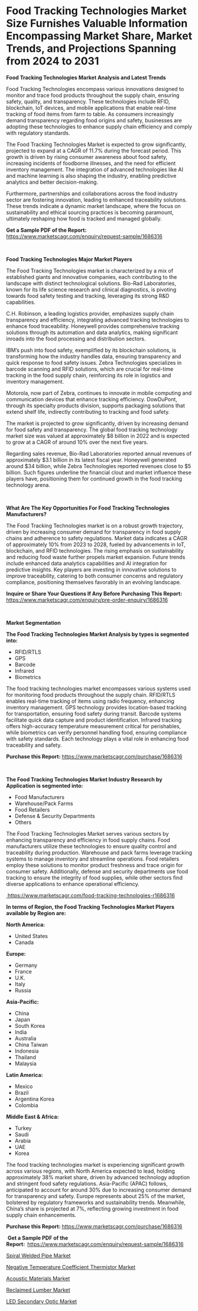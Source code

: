 <p><h1>Food Tracking Technologies Market Size Furnishes Valuable Information Encompassing Market Share, Market Trends, and Projections Spanning from 2024 to 2031</h1></p><p><strong>Food Tracking Technologies Market Analysis and Latest Trends</strong></p>
<p><p>Food Tracking Technologies encompass various innovations designed to monitor and trace food products throughout the supply chain, ensuring safety, quality, and transparency. These technologies include RFID, blockchain, IoT devices, and mobile applications that enable real-time tracking of food items from farm to table. As consumers increasingly demand transparency regarding food origins and safety, businesses are adopting these technologies to enhance supply chain efficiency and comply with regulatory standards.</p><p>The Food Tracking Technologies Market is expected to grow significantly, projected to expand at a CAGR of 11.7% during the forecast period. This growth is driven by rising consumer awareness about food safety, increasing incidents of foodborne illnesses, and the need for efficient inventory management. The integration of advanced technologies like AI and machine learning is also shaping the industry, enabling predictive analytics and better decision-making.</p><p>Furthermore, partnerships and collaborations across the food industry sector are fostering innovation, leading to enhanced traceability solutions. These trends indicate a dynamic market landscape, where the focus on sustainability and ethical sourcing practices is becoming paramount, ultimately reshaping how food is tracked and managed globally.</p></p>
<p><strong>Get a Sample PDF of the Report:&nbsp;</strong> <a href="https://www.marketscagr.com/enquiry/request-sample/1686316?utm_campaign=1326&utm_medium=2&utm_source=Github&utm_content=ia&utm_term=06102024&utm_id=food-tracking-technologies">https://www.marketscagr.com/enquiry/request-sample/1686316</a></p>
<p>&nbsp;</p>
<p><strong>Food Tracking Technologies Major Market Players</strong></p>
<p><p>The Food Tracking Technologies market is characterized by a mix of established giants and innovative companies, each contributing to the landscape with distinct technological solutions. Bio-Rad Laboratories, known for its life science research and clinical diagnostics, is pivoting towards food safety testing and tracking, leveraging its strong R&D capabilities.</p><p>C.H. Robinson, a leading logistics provider, emphasizes supply chain transparency and efficiency, integrating advanced tracking technologies to enhance food traceability. Honeywell provides comprehensive tracking solutions through its automation and data analytics, making significant inroads into the food processing and distribution sectors.</p><p>IBM’s push into food safety, exemplified by its blockchain solutions, is transforming how the industry handles data, ensuring transparency and quick response to food safety issues. Zebra Technologies specializes in barcode scanning and RFID solutions, which are crucial for real-time tracking in the food supply chain, reinforcing its role in logistics and inventory management.</p><p>Motorola, now part of Zebra, continues to innovate in mobile computing and communication devices that enhance tracking efficiency. DowDuPont, through its specialty products division, supports packaging solutions that extend shelf life, indirectly contributing to tracking and food safety.</p><p>The market is projected to grow significantly, driven by increasing demand for food safety and transparency. The global food tracking technology market size was valued at approximately $8 billion in 2022 and is expected to grow at a CAGR of around 10% over the next five years.</p><p>Regarding sales revenue, Bio-Rad Laboratories reported annual revenues of approximately $3.1 billion in its latest fiscal year. Honeywell generated around $34 billion, while Zebra Technologies reported revenues close to $5 billion. Such figures underline the financial clout and market influence these players have, positioning them for continued growth in the food tracking technology arena.</p></p>
<p>&nbsp;</p>
<p><strong>What Are The Key Opportunities For Food Tracking Technologies Manufacturers?</strong></p>
<p><p>The Food Tracking Technologies market is on a robust growth trajectory, driven by increasing consumer demand for transparency in food supply chains and adherence to safety regulations. Market data indicates a CAGR of approximately 10% from 2023 to 2028, fueled by advancements in IoT, blockchain, and RFID technologies. The rising emphasis on sustainability and reducing food waste further propels market expansion. Future trends include enhanced data analytics capabilities and AI integration for predictive insights. Key players are investing in innovative solutions to improve traceability, catering to both consumer concerns and regulatory compliance, positioning themselves favorably in an evolving landscape.</p></p>
<p><strong>Inquire or Share Your Questions If Any Before Purchasing This Report:</strong> <a href="https://www.marketscagr.com/enquiry/pre-order-enquiry/1686316?utm_campaign=1326&utm_medium=2&utm_source=Github&utm_content=ia&utm_term=06102024&utm_id=food-tracking-technologies">https://www.marketscagr.com/enquiry/pre-order-enquiry/1686316</a></p>
<p>&nbsp;</p>
<p><strong>Market Segmentation</strong></p>
<p><strong>The Food Tracking Technologies Market Analysis by types is segmented into:</strong></p>
<p><ul><li>RFID/RTLS</li><li>GPS</li><li>Barcode</li><li>Infrared</li><li>Biometrics</li></ul></p>
<p><p>The food tracking technologies market encompasses various systems used for monitoring food products throughout the supply chain. RFID/RTLS enables real-time tracking of items using radio frequency, enhancing inventory management. GPS technology provides location-based tracking for transportation, ensuring food safety during transit. Barcode systems facilitate quick data capture and product identification. Infrared tracking offers high-accuracy temperature measurement critical for perishables, while biometrics can verify personnel handling food, ensuring compliance with safety standards. Each technology plays a vital role in enhancing food traceability and safety.</p></p>
<p><strong>Purchase this Report:&nbsp;</strong><a href="https://www.marketscagr.com/purchase/1686316?utm_campaign=1326&utm_medium=2&utm_source=Github&utm_content=ia&utm_term=06102024&utm_id=food-tracking-technologies">https://www.marketscagr.com/purchase/1686316</a></p>
<p>&nbsp;</p>
<p><strong>The Food Tracking Technologies Market Industry Research by Application is segmented into:</strong></p>
<p><ul><li>Food Manufacturers</li><li>Warehouse/Pack Farms</li><li>Food Retailers</li><li>Defense & Security Departments</li><li>Others</li></ul></p>
<p><p>The Food Tracking Technologies Market serves various sectors by enhancing transparency and efficiency in food supply chains. Food manufacturers utilize these technologies to ensure quality control and traceability during production. Warehouse and pack farms leverage tracking systems to manage inventory and streamline operations. Food retailers employ these solutions to monitor product freshness and trace origin for consumer safety. Additionally, defense and security departments use food tracking to ensure the integrity of food supplies, while other sectors find diverse applications to enhance operational efficiency.</p></p>
<p><a href="https://www.marketscagr.com/food-tracking-technologies-r1686316?utm_campaign=1326&utm_medium=2&utm_source=Github&utm_content=ia&utm_term=06102024&utm_id=food-tracking-technologies">&nbsp;https://www.marketscagr.com/food-tracking-technologies-r1686316</a></p>
<p><strong>In terms of Region, the Food Tracking Technologies Market Players available by Region are:</strong></p>
<p>
    <p> <strong> North America: </strong>
        <ul>
            <li>United States</li>
            <li>Canada</li>
        </ul>
        </p> 
    <p> <strong> Europe: </strong>
        <ul>
            <li>Germany</li>
            <li>France</li>
            <li>U.K.</li>
            <li>Italy</li>
            <li>Russia</li>
        </ul>
        </p> 
    <p> <strong> Asia-Pacific: </strong>
        <ul>
            <li>China</li>
            <li>Japan</li>
            <li>South Korea</li>
            <li>India</li>
            <li>Australia</li>
            <li>China Taiwan</li>
            <li>Indonesia</li>
            <li>Thailand</li>
            <li>Malaysia</li>
        </ul>
        </p> 
    <p> <strong> Latin America: </strong>
        <ul>
            <li>Mexico</li>
            <li>Brazil</li>
            <li>Argentina Korea</li>
            <li>Colombia</li>
        </ul>
        </p> 
    <p> <strong> Middle East & Africa: </strong>
        <ul>
            <li>Turkey</li>
            <li>Saudi</li>
            <li>Arabia</li>
            <li>UAE</li>
            <li>Korea</li>
        </ul>
    </p>
    </p>
<p><p>The food tracking technologies market is experiencing significant growth across various regions, with North America expected to lead, holding approximately 38% market share, driven by advanced technology adoption and stringent food safety regulations. Asia-Pacific (APAC) follows, anticipated to account for around 30% due to increasing consumer demand for transparency and safety. Europe represents about 25% of the market, bolstered by regulatory frameworks and sustainability trends. Meanwhile, China’s share is projected at 7%, reflecting growing investment in food supply chain enhancements.</p></p>
<p><strong>Purchase this Report: </strong><a href="https://www.marketscagr.com/purchase/1686316?utm_campaign=1326&utm_medium=2&utm_source=Github&utm_content=ia&utm_term=06102024&utm_id=food-tracking-technologies">https://www.marketscagr.com/purchase/1686316</a></p>
<p>&nbsp;<strong>Get a Sample PDF of the Report:&nbsp;&nbsp;</strong><a href="https://www.marketscagr.com/enquiry/request-sample/1686316?utm_campaign=1326&utm_medium=2&utm_source=Github&utm_content=ia&utm_term=06102024&utm_id=food-tracking-technologies">https://www.marketscagr.com/enquiry/request-sample/1686316</a></p>
<p><strong></strong></p>
<p><p><a href="https://www.linkedin.com/pulse/market-forecasting-change-global-spiral-welded-pipe-dynamics-q5kxe?utm_campaign=1326&utm_medium=2&utm_source=Github&utm_content=ia&utm_term=06102024&utm_id=food-tracking-technologies">Spiral Welded Pipe Market</a></p><p><a href="https://issuu.com/reportprime-2/docs/negative-temperature-coefficient-th_8407841812a130?utm_campaign=1326&utm_medium=2&utm_source=Github&utm_content=ia&utm_term=06102024&utm_id=food-tracking-technologies">Negative Temperature Coefficient Thermistor Market</a></p><p><a href="https://www.linkedin.com/pulse/global-acoustic-materials-market-sector2024-2031-metrics-ncule?utm_campaign=1326&utm_medium=2&utm_source=Github&utm_content=ia&utm_term=06102024&utm_id=food-tracking-technologies">Acoustic Materials Market</a></p><p><a href="https://www.linkedin.com/pulse/strategic-market-insights-global-reclaimed-lumber-2024-2031-thfse?utm_campaign=1326&utm_medium=2&utm_source=Github&utm_content=ia&utm_term=06102024&utm_id=food-tracking-technologies">Reclaimed Lumber Market</a></p><p><a href="https://issuu.com/reportprime-2/docs/led-secondary-optic-market-size-203_8faf98e5501af1?utm_campaign=1326&utm_medium=2&utm_source=Github&utm_content=ia&utm_term=06102024&utm_id=food-tracking-technologies">LED Secondary Optic Market</a></p></p>